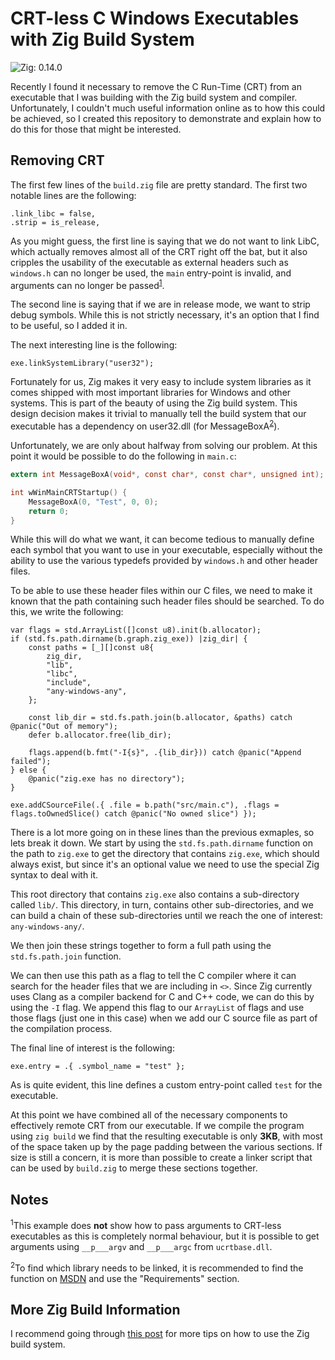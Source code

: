# CRT-less C Windows Executables with Zig Build System

![Zig: 0.14.0](https://img.shields.io/badge/Zig%20Version-0.14.0-brightgreen.svg)

Recently I found it necessary to remove the C Run-Time (CRT) from an executable that I was building with the Zig build system and compiler. Unfortunately, I couldn't much useful information online as to how this could be achieved, so I created this repository to demonstrate and explain how to do this for those that might be interested.

## Removing CRT

The first few lines of the `build.zig` file are pretty standard. The first two notable lines are the following:

```zig
.link_libc = false,
.strip = is_release,
```

As you might guess, the first line is saying that we do not want to link LibC, which actually removes almost all of the CRT right off the bat, but it also cripples the usability of the executable as external headers such as `windows.h` can no longer be used, the `main` entry-point is invalid, and arguments can no longer be passed<sup>[1](#notes)</sup>.

The second line is saying that if we are in release mode, we want to strip debug symbols. While this is not strictly necessary, it's an option that I find to be useful, so I added it in.

The next interesting line is the following:

```zig
exe.linkSystemLibrary("user32");
```

Fortunately for us, Zig makes it very easy to include system libraries as it comes shipped with most important libraries for Windows and other systems. This is part of the beauty of using the Zig build system. This design decision makes it trivial to manually tell the build system that our executable has a dependency on user32.dll (for MessageBoxA<sup>[2](#notes)</sup>).

Unfortunately, we are only about halfway from solving our problem. At this point it would be possible to do the following in `main.c`:

```c
extern int MessageBoxA(void*, const char*, const char*, unsigned int);

int wWinMainCRTStartup() {
    MessageBoxA(0, "Test", 0, 0);
    return 0;
}
```

While this will do what we want, it can become tedious to manually define each symbol that you want to use in your executable, especially without the ability to use the various typedefs provided by `windows.h` and other header files.

To be able to use these header files within our C files, we need to make it known that the path containing such header files should be searched. To do this, we write the following:

```zig
var flags = std.ArrayList([]const u8).init(b.allocator);
if (std.fs.path.dirname(b.graph.zig_exe)) |zig_dir| {
    const paths = [_][]const u8{
        zig_dir,
        "lib",
        "libc",
        "include",
        "any-windows-any",
    };

    const lib_dir = std.fs.path.join(b.allocator, &paths) catch @panic("Out of memory");
    defer b.allocator.free(lib_dir);

    flags.append(b.fmt("-I{s}", .{lib_dir})) catch @panic("Append failed");
} else {
    @panic("zig.exe has no directory");
}

exe.addCSourceFile(.{ .file = b.path("src/main.c"), .flags = flags.toOwnedSlice() catch @panic("No owned slice") });
```

There is a lot more going on in these lines than the previous exmaples, so lets break it down. We start by using the `std.fs.path.dirname` function on the path to `zig.exe` to get the directory that contains `zig.exe`, which should always exist, but since it's an optional value we need to use the special Zig syntax to deal with it.

This root directory that contains `zig.exe` also contains a sub-directory called `lib/`. This directory, in turn, contains other sub-directories, and we can build a chain of these sub-directories until we reach the one of interest: `any-windows-any/`.

We then join these strings together to form a full path using the `std.fs.path.join` function.

We can then use this path as a flag to tell the C compiler where it can search for the header files that we are including in `<>`. Since Zig currently uses Clang as a compiler backend for C and C++ code, we can do this by using the `-I` flag. We append this flag to our `ArrayList` of flags and use those flags (just one in this case) when we add our C source file as part of the compilation process.

The final line of interest is the following:

```zig
exe.entry = .{ .symbol_name = "test" };
```

As is quite evident, this line defines a custom entry-point called `test` for the executable.

At this point we have combined all of the necessary components to effectively remote CRT from our executable. If we compile the program using `zig build` we find that the resulting executable is only **3KB**, with most of the space taken up by the page padding between the various sections. If size is still a concern, it is more than possible to create a linker script that can be used by `build.zig` to merge these sections together.

## Notes

<sup>1</sup>This example does **not** show how to pass arguments to CRT-less executables as this is completely normal behaviour, but it is possible to get arguments using `__p___argv` and `__p___argc` from `ucrtbase.dll`.

<sup>2</sup>To find which library needs to be linked, it is recommended to find the function on [MSDN](https://learn.microsoft.com/en-us/windows/win32/api/) and use the "Requirements" section.

## More Zig Build Information

I recommend going through [this post](https://ziggit.dev/t/build-system-tricks/3531) for more tips on how to use the Zig build system.
